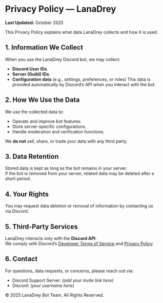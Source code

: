 # Privacy Policy — LanaDrey

**Last Updated:** October 2025  

This Privacy Policy explains what data LanaDrey collects and how it is used.


## 1. Information We Collect
When you use the LanaDrey Discord bot, we may collect:
- **Discord User IDs**
- **Server (Guild) IDs**
- **Configuration data** (e.g., settings, preferences, or roles)
This data is provided automatically by Discord’s API when you interact with the bot.


## 2. How We Use the Data
We use the collected data to:
- Operate and improve bot features.
- Store server-specific configurations.
- Handle moderation and verification functions.

We **do not** sell, share, or trade your data with any third party.


## 3. Data Retention
Stored data is kept as long as the bot remains in your server.  
If the bot is removed from your server, related data may be deleted after a short period.


## 4. Your Rights
You may request data deletion or removal of information by contacting us via Discord.


## 5. Third-Party Services
LanaDrey interacts only with the **Discord API**.  
We comply with Discord’s [Developer Terms of Service](https://discord.com/developers/docs/legal) and [Privacy Policy](https://discord.com/privacy).


## 6. Contact
For questions, data requests, or concerns, please reach out via:
- Discord Support Server: *(add your invite link here)*  
- Discord: *(your username here)*


© 2025 LanaDrey Bot Team. All Rights Reserved.
